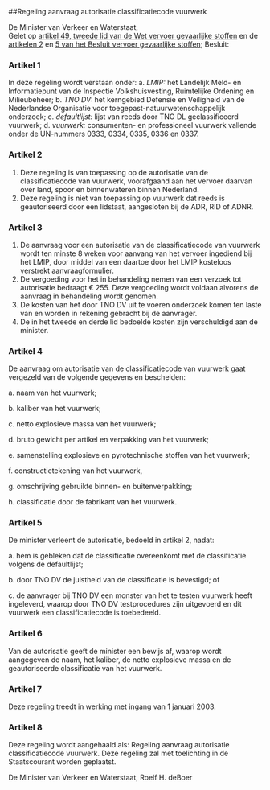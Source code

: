 <meta http-equiv='Content-Type' content='text/html; charset=utf-8' />

##Regeling aanvraag autorisatie classificatiecode vuurwerk

De Minister van Verkeer en Waterstaat,  
Gelet op [artikel 49, tweede lid van de Wet vervoer gevaarlijke stoffen](../../../../../../../wet/wet/vervoer/gevaarlijke/stoffen/BWBR0007606/README.md) en de [artikelen 2](../../../../../../../AMvB/besluit/vervoer/gevaarlijke/stoffen/BWBR0008080/README.md) en [5 van het Besluit vervoer gevaarlijke stoffen](../../../../../../../AMvB/besluit/vervoer/gevaarlijke/stoffen/BWBR0008080/README.md);
Besluit:    

### Artikel  1  

In deze regeling wordt verstaan onder: a. *LMIP:*   het Landelijk Meld- en Informatiepunt van de Inspectie Volkshuisvesting, Ruimtelijke Ordening en Milieubeheer;  b. *TNO DV:*  het kerngebied Defensie en Veiligheid van de Nederlandse Organisatie voor toegepast-natuurwetenschappelijk onderzoek;  c. *defaultlijst:*   lijst van reeds door TNO DL geclassificeerd vuurwerk;  d. *vuurwerk:*   consumenten- en professioneel vuurwerk vallende onder de UN-nummers 0333, 0334, 0335, 0336 en 0337.   

### Artikel  2  

1.  Deze regeling is van toepassing op de autorisatie van de classificatiecode van vuurwerk, voorafgaand aan het vervoer daarvan over land, spoor en binnenwateren binnen Nederland.   
2.  Deze regeling is niet van toepassing op vuurwerk dat reeds is geautoriseerd door een lidstaat, aangesloten bij de ADR, RID of ADNR.  

### Artikel  3  

1.  De aanvraag voor een autorisatie van de classificatiecode van vuurwerk wordt ten minste 8 weken voor aanvang van het vervoer ingediend bij het LMIP, door middel van een daartoe door het LMIP kosteloos verstrekt aanvraagformulier.   
2.  De vergoeding voor het in behandeling nemen van een verzoek tot autorisatie bedraagt € 255. Deze vergoeding wordt voldaan alvorens de aanvraag in behandeling wordt genomen.   
3.  De kosten van het door TNO DV uit te voeren onderzoek komen ten laste van en worden in rekening gebracht bij de aanvrager.   
4.  De in het tweede en derde lid bedoelde kosten zijn verschuldigd aan de minister.  

### Artikel  4  

De aanvraag om autorisatie van de classificatiecode van vuurwerk gaat vergezeld van de volgende gegevens en bescheiden: 

a.  naam van het vuurwerk; 

b.  kaliber van het vuurwerk; 

c.  netto explosieve massa van het vuurwerk; 

d.  bruto gewicht per artikel en verpakking van het vuurwerk; 

e.  samenstelling explosieve en pyrotechnische stoffen van het vuurwerk; 

f.  constructietekening van het vuurwerk, 

g.  omschrijving gebruikte binnen- en buitenverpakking; 

h.  classificatie door de fabrikant van het vuurwerk.  

### Artikel  5  

De minister verleent de autorisatie, bedoeld in artikel 2, nadat: 

a.  hem is gebleken dat de classificatie overeenkomt met de classificatie volgens de defaultlijst; 

b.  door TNO DV de juistheid van de classificatie is bevestigd; of 

c.  de aanvrager bij TNO DV een monster van het te testen vuurwerk heeft ingeleverd, waarop door TNO DV testprocedures zijn uitgevoerd en dit vuurwerk een classificatiecode is toebedeeld.  

### Artikel  6  

Van de autorisatie geeft de minister een bewijs af, waarop wordt aangegeven de naam, het kaliber, de netto explosieve massa en de geautoriseerde classificatie van het vuurwerk. 

### Artikel  7  

Deze regeling treedt in werking met ingang van 1 januari 2003. 

### Artikel  8  

Deze regeling wordt aangehaald als: Regeling aanvraag autorisatie classificatiecode vuurwerk. 
Deze regeling zal met toelichting in de Staatscourant worden geplaatst.   

De 
Minister van Verkeer en Waterstaat, 
Roelf H. deBoer     
